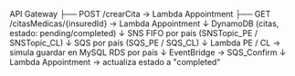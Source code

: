 API Gateway
    ├── POST /crearCita     → Lambda Appointment
    ├── GET  /citasMedicas/{insuredId} → Lambda Appointment
    ↓
DynamoDB (citas, estado: pending/completed)
    ↓
SNS FIFO por país (SNSTopic_PE / SNSTopic_CL)
    ↓
SQS por país (SQS_PE / SQS_CL)
    ↓
Lambda PE / CL → simula guardar en MySQL RDS por país
    ↓
EventBridge → SQS_Confirm
    ↓
Lambda Appointment → actualiza estado a "completed"
